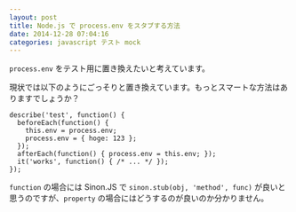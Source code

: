 ```yaml
---
layout: post
title: Node.js で process.env をスタブする方法
date: 2014-12-28 07:04:16
categories: javascript テスト mock
---
```

<p><code>process.env</code> をテスト用に置き換えたいと考えています。</p>

<p>現状では以下のようにごっそりと置き換えています。もっとスマートな方法はありますでしょうか？</p>

<pre><code>describe('test', function() {
  beforeEach(function() {
    this.env = process.env;
    process.env = { hoge: 123 };
  });
  afterEach(function() { process.env = this.env; });
  it('works', function() { /* ... */ });
});
</code></pre>

<p><code>function</code> の場合には Sinon.JS で <code>sinon.stub(obj, 'method', func)</code> が良いと思うのですが、<code>property</code> の場合にはどうするのが良いのか分かりません。</p>
